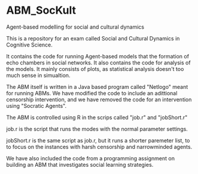# ABM_SocKult
Agent-based modelling for social and cultural dynamics

This is a repository for an exam called Social and Cultural Dynamics in Cognitive Science.

It contains the code for running Agent-based models that the formation of echo chambers in social networks.
It also contains the code for analysis of the models. It mainly consists of plots, as statistical analysis doesn't 
too much sense in simualtion. 

The ABM itself is written in a Java based program called "Netlogo" meant for running ABMs. We have modified the code to
include an adittional censorship intervention, and we have removed the code for an intervention using "Socratic Agents".

The ABM is controlled using R in the scrips called "job.r" and "jobShort.r"

job.r is the script that runs the modes with the normal parameter settings. 

jobShort.r is the same script as job.r, but it runs a shorter paremeter list, to to focus on the instances with harsh censorship and narrowminded agents.

We have also included the code from a programming assignment on building an ABM that investigates social learning strategies. 


